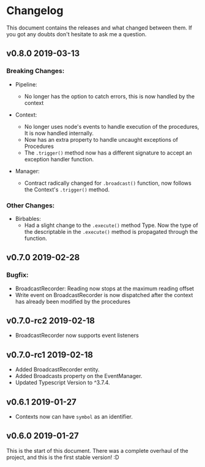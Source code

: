 # Changelog
This document contains the releases and what changed between them.
If you got any doubts don't hesitate to ask me a question.

## **v0.8.0** 2019-03-13
### Breaking Changes:
- Pipeline:
  - No longer has the option to catch errors, this is now handled by the context

- Context:
  - No longer uses node's events to handle execution of the procedures, It is now handled internally.
  - Now has an extra property to handle uncaught exceptions of Procedures
  - The `.trigger()` method now has a different signature to accept an exception handler function.

- Manager:
  - Contract radically changed for `.broadcast()` function, now follows the Context's `.trigger()` method.

### Other Changes:
- Birbables:
  - Had a slight change to the `.execute()` method Type. Now the type of the descriptable in the `.execute()` method is propagated through the function.

## **v0.7.0** 2019-02-28
### Bugfix:
- BroadcastRecorder: Reading now stops at the maximum reading offset
- Write event on BroadcastRecorder is now dispatched after the context has already been modified by the procedures

## **v0.7.0-rc2** 2019-02-18
- BroadcastRecorder now supports event listeners

## **v0.7.0-rc1** 2019-02-18
- Added BroadcastRecorder entity.
- Added Broadcasts property on the EventManager.
- Updated Typescript Version to ^3.7.4.

## **v0.6.1** 2019-01-27
- Contexts now can have `symbol` as an identifier.

## **v0.6.0** 2019-01-27
This is the start of this document. There was a complete overhaul of the project, and this is the first stable version! :D